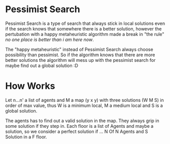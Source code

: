 # Pessimist Search

Pessimist Search is a type of search that always stick in local solutions even if the search knows that somewhere there is a better solution, however the pertubation with a happy metaheuristic algorithm made a break in "the rule" *no one place is better than i am here now*.

The "happy metaheuristic" instead of Pessimist Search always choose possibility than pessimist. So if the algorithm knows that there are more better solutions the algorithm will mess up with the pessimist search for maybe find out a global solution :D

# How Works

Let n...n' a list of agents and M a map (y x y) with three solutions (W M S) in order of max value, thus W is a minimum local, M a medium local and S is a global solution.

The agents has to find out a valid solution in the map. They always grip in some solution if they step in. Each floor is a list of Agents and maybe a solution, so we consider a perfect solution if ... N Of N Agents and S Solution in a F floor.








